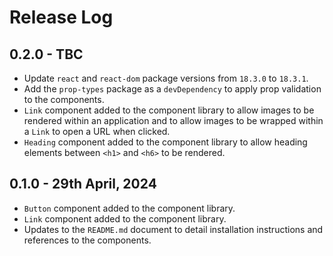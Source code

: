 # Release Log

## 0.2.0 - TBC
+ Update `react` and `react-dom` package versions from `18.3.0` to `18.3.1`.
+ Add the `prop-types` package as a `devDependency` to apply prop validation to the components.
+ `Link` component added to the component library to allow images to be rendered within an application and to allow images to be wrapped within a `Link` to open a URL when clicked.
+ `Heading` component added to the component library to allow heading elements between `<h1>` and `<h6>` to be rendered.

## 0.1.0 - 29th April, 2024
+ `Button` component added to the component library.
+ `Link` component added to the component library.
+ Updates to the `README.md` document to detail installation instructions and references to the components.